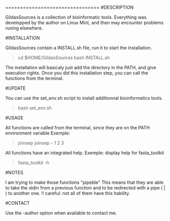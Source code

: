 
================================
#DESCRIPTION

GildasSources is a collection of bioinformatic tools.
Everything was developped by the author on Linux Mint, and then may encounter problems runing elsewhere.

#INSTALLATION

GildasSources contain a INSTALL.sh file, run it to start the installation.
> cd $HOME/GildasSources
> bash INSTALL.sh

The installation will basicaly just add the directory in the PATH, and give execution rights.
Once you did this installation step, you can call the functions from the terminal.

#UPDATE

You can use the set_env.sh script to install additionnal bioinformatics tools.
> bash set_env.sh

#USAGE

All functions are called from the terminal, since they are on the PATH environment variable
Exemple: 
> joinsep
> joinsep - 1 2 3

All functions have an integrated help. 
Exemple: display help for fasta_toolkit
> fasta_toolkit -h

#NOTES

I am trying to make those functions "pipeble"
This means that they are able to take the stdin from a previous function 
and to be redirected with a pipe ( | ) to another one.
!! careful: not all of them have this hability.

#CONTACT

Use the -author option when available to contact me.
